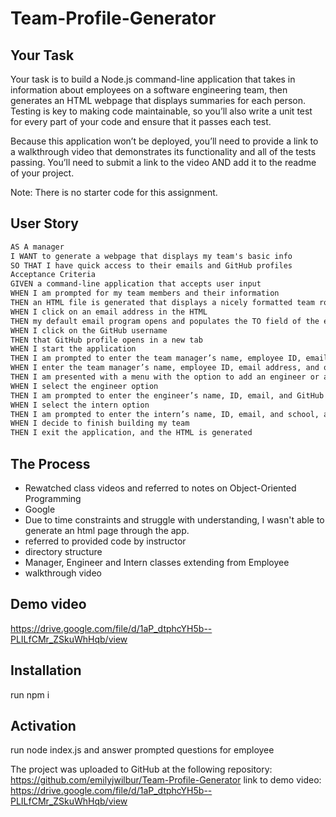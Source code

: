 # Team-Profile-Generator

## Your Task
Your task is to build a Node.js command-line application that takes in information about employees on a software engineering team, then generates an HTML webpage that displays summaries for each person. Testing is key to making code maintainable, so you’ll also write a unit test for every part of your code and ensure that it passes each test.

Because this application won’t be deployed, you’ll need to provide a link to a walkthrough video that demonstrates its functionality and all of the tests passing. You’ll need to submit a link to the video AND add it to the readme of your project.

Note: There is no starter code for this assignment.

## User Story
```md
AS A manager
I WANT to generate a webpage that displays my team's basic info
SO THAT I have quick access to their emails and GitHub profiles
Acceptance Criteria
GIVEN a command-line application that accepts user input
WHEN I am prompted for my team members and their information
THEN an HTML file is generated that displays a nicely formatted team roster based on user input
WHEN I click on an email address in the HTML
THEN my default email program opens and populates the TO field of the email with the address
WHEN I click on the GitHub username
THEN that GitHub profile opens in a new tab
WHEN I start the application
THEN I am prompted to enter the team manager’s name, employee ID, email address, and office number
WHEN I enter the team manager’s name, employee ID, email address, and office number
THEN I am presented with a menu with the option to add an engineer or an intern or to finish building my team
WHEN I select the engineer option
THEN I am prompted to enter the engineer’s name, ID, email, and GitHub username, and I am taken back to the menu
WHEN I select the intern option
THEN I am prompted to enter the intern’s name, ID, email, and school, and I am taken back to the menu
WHEN I decide to finish building my team
THEN I exit the application, and the HTML is generated
```

## The Process

- Rewatched class videos and referred to notes on Object-Oriented Programming
- Google 
- Due to time constraints and struggle with understanding, I wasn't able to generate an html page through the app.
- referred to provided code by instructor
- directory structure
- Manager, Engineer and Intern classes extending from Employee
- walkthrough video 

## Demo video
https://drive.google.com/file/d/1aP_dtphcYH5b--PLILfCMr_ZSkuWhHqb/view

## Installation
run npm i

## Activation
run node index.js and answer prompted questions for employee


The project was uploaded to GitHub at the following repository: https://github.com/emilyjwilbur/Team-Profile-Generator
link to demo video: https://drive.google.com/file/d/1aP_dtphcYH5b--PLILfCMr_ZSkuWhHqb/view
